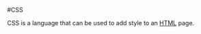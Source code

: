 #CSS

CSS is a language that can be used to add style to an [HTML](/wiki/HTML) page.































































































































